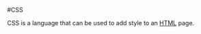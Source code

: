 #CSS

CSS is a language that can be used to add style to an [HTML](/wiki/HTML) page.































































































































